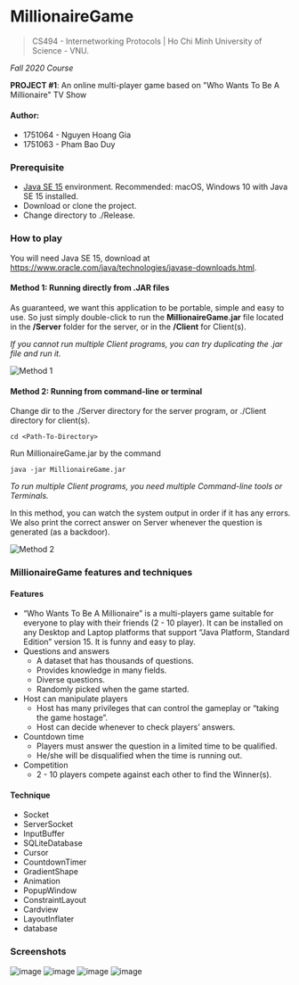 # MillionaireGame
> CS494 - Internetworking Protocols | Ho Chi Minh University of Science - VNU.

*Fall 2020 Course*

**PROJECT #1**: An online multi-player game based on "Who Wants To Be A Millionaire" TV Show

#### Author:
- 1751064 - Nguyen Hoang Gia 
- 1751063 - Pham Bao Duy


### Prerequisite
- [Java SE 15](https://www.oracle.com/java/technologies/javase-downloads.html) environment. Recommended: macOS, Windows 10 with Java SE 15 installed.
- Download or clone the project.
- Change directory to ./Release.

### How to play
You will need Java SE 15, download at https://www.oracle.com/java/technologies/javase-downloads.html.

#### Method 1: Running directly from .JAR files
As guaranteed, we want this application to be portable, simple and easy to use. So just simply double-click to run the **MillionaireGame.jar** file located in the **/Server** folder for the server, or in the **/Client** for Client(s).

_If you cannot run multiple Client programs, you can try duplicating the .jar file and run it._

![Method 1](https://user-images.githubusercontent.com/40845574/100724572-98e3c480-33f5-11eb-8085-44f6c19ac7b5.png)

#### Method 2: Running from command-line or terminal 
Change dir to the ./Server directory for the server program, or ./Client directory for client(s).
```shell
cd <Path-To-Directory>
```

Run MillionaireGame.jar by the command
```shell
java -jar MillionaireGame.jar
```

_To run multiple Client programs, you need multiple Command-line tools or Terminals._

In this method, you can watch the system output in order if it has any errors. We also print the correct answer on Server whenever the question is generated (as a backdoor).

![Method 2](https://user-images.githubusercontent.com/40845574/100724660-b153df00-33f5-11eb-9eaa-b39096859c28.png)

### MillionaireGame features and techniques
#### Features
- “Who Wants To Be A Millionaire” is a multi-players game suitable for everyone to play with their friends (2 - 10 player). It can be installed on any Desktop and Laptop platforms that support “Java Platform, Standard Edition” version 15. It is funny and easy to play.
- Questions and answers
    - A dataset that has thousands of questions.
    - Provides knowledge in many fields.
    - Diverse questions.
    - Randomly picked when the game started.
- Host can manipulate players
    - Host has many privileges that can control the gameplay or “taking the game hostage”.
    - Host can decide whenever to check players’ answers.
- Countdown time
    - Players must answer the question in a limited time to be qualified.
    - He/she will be disqualified when the time is running out.
- Competition
    - 2 - 10 players compete against each other to find the Winner(s).

#### Technique
- Socket
- ServerSocket
- InputBuffer
- SQLiteDatabase
- Cursor
- CountdownTimer
- GradientShape
- Animation
- PopupWindow
- ConstraintLayout
- Cardview
- LayoutInflater
- database

### Screenshots
![image](https://user-images.githubusercontent.com/40845574/100724686-badd4700-33f5-11eb-8635-cf4d7e831d86.png)
![image](https://user-images.githubusercontent.com/40845574/100724717-c4ff4580-33f5-11eb-90dd-15bb79026043.png)
![image](https://user-images.githubusercontent.com/40845574/100724770-d47e8e80-33f5-11eb-8ab8-8ee68dba7fff.png)
![image](https://user-images.githubusercontent.com/40845574/100724826-e3654100-33f5-11eb-83f1-abbc49bd89e3.png)
